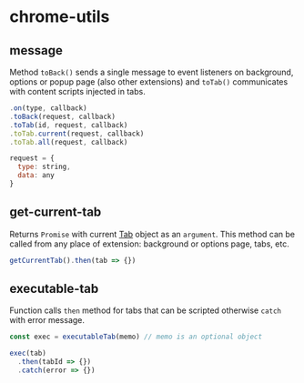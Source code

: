 # chrome-utils

## message
Method `toBack()` sends a single message to event listeners on background, options or popup page (also other extensions) and `toTab()` communicates with content scripts injected in tabs.

```javascript
.on(type, callback)
.toBack(request, callback)
.toTab(id, request, callback)
.toTab.current(request, callback)
.toTab.all(request, callback)
```

```javascript
request = {
  type: string,
  data: any
}
```

## get-current-tab
Returns `Promise` with current [Tab](https://developer.chrome.com/extensions/tabs#type-Tab) object as an `argument`. This method can be called from any place of extension: background or options page, tabs, etc.

```javascript
getCurrentTab().then(tab => {})
```

## executable-tab
Function calls `then` method for tabs that can be scripted otherwise `catch` with error message.

```javascript
const exec = executableTab(memo) // memo is an optional object

exec(tab)
  .then(tabId => {})
  .catch(error => {})
```
